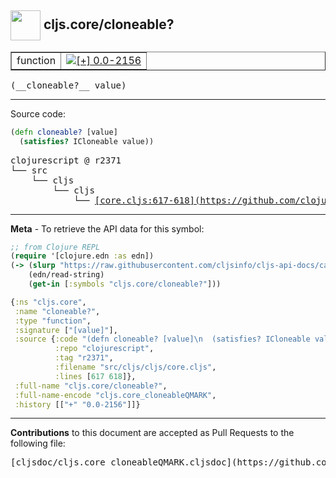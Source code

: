 ## <img width="48px" valign="middle" src="http://i.imgur.com/Hi20huC.png"> cljs.core/cloneable?

 <table border="1">
<tr>

<td>function</td>
<td><a href="https://github.com/cljsinfo/cljs-api-docs/tree/0.0-2156"><img valign="middle" alt="[+] 0.0-2156" src="https://img.shields.io/badge/+-0.0--2156-lightgrey.svg"></a> </td>
</tr>
</table>

 <samp>
(__cloneable?__ value)<br>
</samp>

---





Source code:

```clj
(defn cloneable? [value]
  (satisfies? ICloneable value))
```

 <pre>
clojurescript @ r2371
└── src
    └── cljs
        └── cljs
            └── <ins>[core.cljs:617-618](https://github.com/clojure/clojurescript/blob/r2371/src/cljs/cljs/core.cljs#L617-L618)</ins>
</pre>


---

__Meta__ - To retrieve the API data for this symbol:

```clj
;; from Clojure REPL
(require '[clojure.edn :as edn])
(-> (slurp "https://raw.githubusercontent.com/cljsinfo/cljs-api-docs/catalog/cljs-api.edn")
    (edn/read-string)
    (get-in [:symbols "cljs.core/cloneable?"]))
```

```clj
{:ns "cljs.core",
 :name "cloneable?",
 :type "function",
 :signature ["[value]"],
 :source {:code "(defn cloneable? [value]\n  (satisfies? ICloneable value))",
          :repo "clojurescript",
          :tag "r2371",
          :filename "src/cljs/cljs/core.cljs",
          :lines [617 618]},
 :full-name "cljs.core/cloneable?",
 :full-name-encode "cljs.core_cloneableQMARK",
 :history [["+" "0.0-2156"]]}

```

---

__Contributions__ to this document are accepted as Pull Requests to the following file:

 <pre>
[cljsdoc/cljs.core_cloneableQMARK.cljsdoc](https://github.com/cljsinfo/cljs-api-docs/blob/master/cljsdoc/cljs.core_cloneableQMARK.cljsdoc)
</pre>

